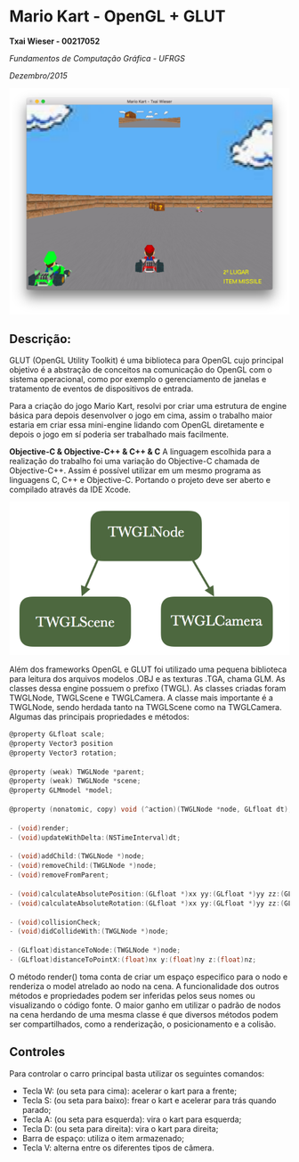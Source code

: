 Mario Kart - OpenGL + GLUT
==============

**Txai Wieser - 00217052**

*Fundamentos de Computação Gráfica - UFRGS*

*Dezembro/2015*

![ss 1](https://github.com/txaidw/MarioKart_OpenGL/blob/master/ss/ss1.png)

Descrição:
--------------

GLUT (OpenGL Utility Toolkit) é uma biblioteca para OpenGL cujo principal objetivo é a abstração de conceitos na comunicação do OpenGL com o sistema operacional, como por exemplo o gerenciamento de janelas e tratamento de eventos de dispositivos de entrada.

Para a criação do jogo Mario Kart, resolvi por criar uma estrutura de engine básica para depois desenvolver o jogo em cima, assim o trabalho maior estaria em criar essa mini-engine lidando com OpenGL diretamente e depois o jogo em sí poderia ser trabalhado mais facilmente.

**Objective-C & Objective-C++ & C++ & C**
A linguagem escolhida para a realização do trabalho foi uma variação do Objective-C chamada de Objective-C++. Assim é possível utilizar em um mesmo programa as linguagens C, C++ e Objective-C. Portando o projeto deve ser aberto e compilado através da IDE Xcode.

![ss 2](https://github.com/txaidw/MarioKart_OpenGL/blob/master/ss/ss2.png)

Além dos frameworks OpenGL e GLUT foi utilizado uma pequena biblioteca para leitura dos arquivos modelos .OBJ e as texturas .TGA, chama GLM.
As classes dessa engine possuem o prefixo (TWGL). As classes criadas foram TWGLNode, TWGLScene e TWGLCamera.
A classe mais importante é a TWGLNode, sendo herdada tanto na TWGLScene como na TWGLCamera.
Algumas das principais propriedades e métodos:

```Objective-C
@property GLfloat scale;
@property Vector3 position
@property Vector3 rotation;

@property (weak) TWGLNode *parent;
@property (weak) TWGLNode *scene;
@property GLMmodel *model;

@property (nonatomic, copy) void (^action)(TWGLNode *node, GLfloat dt);

- (void)render;
- (void)updateWithDelta:(NSTimeInterval)dt;

- (void)addChild:(TWGLNode *)node;
- (void)removeChild:(TWGLNode *)node;
- (void)removeFromParent;

- (void)calculateAbsolutePosition:(GLfloat *)xx yy:(GLfloat *)yy zz:(GLfloat *)zz;
- (void)calculateAbsoluteRotation:(GLfloat *)xx yy:(GLfloat *)yy zz:(GLfloat *)zz;

- (void)collisionCheck;
- (void)didCollideWith:(TWGLNode *)node;

- (GLfloat)distanceToNode:(TWGLNode *)node;
- (GLfloat)distanceToPointX:(float)nx y:(float)ny z:(float)nz;
```

O método render() toma conta de criar um espaço especifico para o nodo e renderiza o model atrelado ao nodo na cena. A funcionalidade dos outros métodos e propriedades podem ser inferidas pelos seus nomes ou visualizando o código fonte.
O maior ganho em utilizar o padrão de nodos na cena herdando de uma mesma classe é que diversos métodos podem ser compartilhados, como a renderização, o posicionamento e a colisão.

## Controles ##
Para controlar o carro principal basta utilizar os seguintes comandos:
* Tecla W: (ou seta para cima): acelerar o kart para a frente; 
* Tecla S: (ou seta para baixo): frear o kart e acelerar para trás quando parado; 
* Tecla A: (ou seta para esquerda): vira o kart para esquerda; 
* Tecla D: (ou seta para direita): vira o kart para direita; 
* Barra de espaço: utiliza o item armazenado; 
* Tecla V: alterna entre os diferentes tipos de câmera. 
